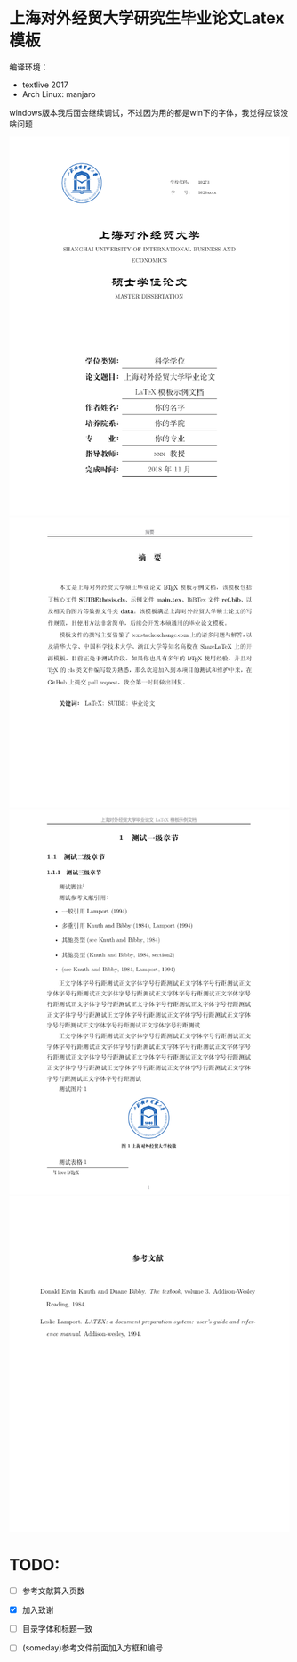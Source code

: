 


# 上海对外经贸大学研究生毕业论文Latex模板

编译环境：
- textlive 2017
- Arch Linux: manjaro

windows版本我后面会继续调试，不过因为用的都是win下的字体，我觉得应该没啥问题

![](./data/scrshot/p1.png) ![](./data/scrshot/p2.png)
![](./data/scrshot/p3.png) ![](./data/scrshot/p4.png)

# TODO:

- [ ] 参考文献算入页数
- [x] 加入致谢
- [ ] 目录字体和标题一致
- [ ] (someday)参考文件前面加入方框和编号


